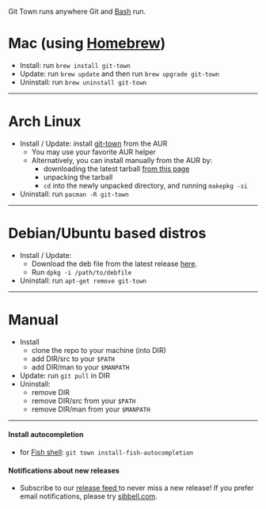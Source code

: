 Git Town runs anywhere Git and [Bash](https://www.gnu.org/software/bash/bash.html) run.

# Mac (using [Homebrew](http://brew.sh))
  * Install: run `brew install git-town`
  * Update: run `brew update` and then run `brew upgrade git-town`
  * Uninstall: run `brew uninstall git-town`

---
# Arch Linux
  * Install / Update: install [git-town](https://aur.archlinux.org/packages/git-town/) from the AUR
    * You may use your favorite AUR helper
    * Alternatively, you can install manually from the AUR by:
      * downloading the latest tarball [from this page](https://aur.archlinux.org/packages/git-town/)
      * unpacking the tarball
      * `cd` into the newly unpacked directory, and running `makepkg -si`
  * Uninstall: run `pacman -R git-town`

---
# Debian/Ubuntu based distros
  * Install / Update:
    * Download the deb file from the latest release [here](https://github.com/Originate/git-town/releases).
    * Run `dpkg -i /path/to/debfile`
  * Uninstall: run `apt-get remove git-town`

---
# Manual
  * Install
    * clone the repo to your machine (into DIR)
    * add DIR/src to your `$PATH`
    * add DIR/man to your `$MANPATH`
  * Update: run `git pull` in DIR
  * Uninstall:
    * remove DIR
    * remove DIR/src from your `$PATH`
    * remove DIR/man from your `$MANPATH`

---


#### Install autocompletion

* for [Fish shell](http://fishshell.com): `git town install-fish-autocompletion`


#### Notifications about new releases

* Subscribe to our
  <a href="https://github.com/Originate/git-town/releases.atom">
  release feed <i class="ion-social-rss accent-color"></i></a> to never miss a new release!
  If you prefer email notifications, please try [sibbell.com](https://sibbell.com).
